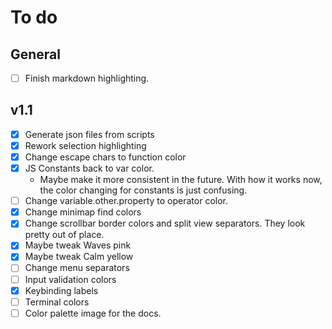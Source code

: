 # To do

## General

- [ ] Finish markdown highlighting.

## v1.1

- [x] Generate json files from scripts
- [x] Rework selection highlighting
- [x] Change escape chars to function color
- [x] JS Constants back to var color.
    - Maybe make it more consistent in the future.
With how it works now, the color changing for constants
is just confusing.
- [ ] Change variable.other.property to operator color.
- [x] Change minimap find colors
- [x] Change scrollbar border colors and split view separators.
They look pretty out of place.
- [x] Maybe tweak Waves pink
- [x] Maybe tweak Calm yellow
- [ ] Change menu separators
- [ ] Input validation colors
- [x] Keybinding labels
- [ ] Terminal colors
- [ ] Color palette image for the docs.
